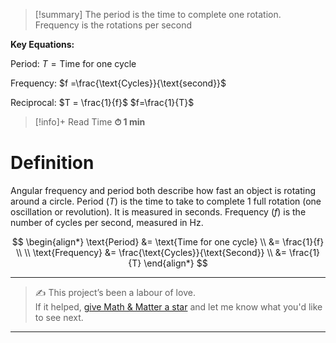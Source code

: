 

> [!summary]
The period is the time to complete one rotation.
Frequency is the rotations per second
> 
**Key Equations:**
> 
Period:
$T = \text{Time for one cycle}$
> 
Frequency:
$f =\frac{\text{Cycles}}{\text{second}}$
> 
Reciprocal:
$T = \frac{1}{f}$
$f=\frac{1}{T}$

>[!info]+ Read Time
**⏱ 1 min**

# Definition 
Angular frequency and period both describe how fast an object is rotating around a circle. Period ($T$) is the time to take to complete 1 full rotation (one oscillation or revolution). It is measured in seconds. Frequency ($f$) is the number of cycles per second, measured in Hz.

$$
\begin{align*}
\text{Period} &= \text{Time for one cycle} \\ 
&= \frac{1}{f} \\ \\ 
\text{Frequency} &=  \frac{\text{Cycles}}{\text{Second}} \\ 
&= \frac{1}{T}
\end{align*}
$$


---

> ✍️ This project’s been a labour of love.  
> If it helped, [give Math & Matter a star](https://github.com/rajeevphysics/Obsidian-MathMatter) and let me know what you'd like to see next.

---
